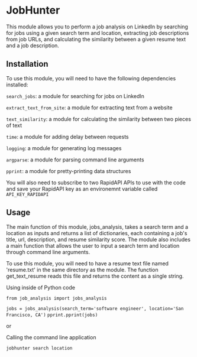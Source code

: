 # JobHunter

This module allows you to perform a job analysis on LinkedIn by searching for jobs using a given search term and location, extracting job descriptions from job URLs, and calculating the similarity between a given resume text and a job description.

## Installation
To use this module, you will need to have the following dependencies installed:

`search_jobs`: a module for searching for jobs on LinkedIn

`extract_text_from_site`: a module for extracting text from a website

`text_similarity`: a module for calculating the similarity between two pieces of text

`time`: a module for adding delay between requests

`logging`: a module for generating log messages

`argparse`: a module for parsing command line arguments

`pprint`: a module for pretty-printing data structures

You will also need to subscribe to two RapidAPI APIs to use with the code and save your RapidAPI key as an environemnt variable called `API_KEY_RAPIDAPI`

## Usage
The main function of this module, jobs_analysis, takes a search term and a location as inputs and returns a list of dictionaries, each containing a job's title, url, description, and resume similarity score. The module also includes a main function that allows the user to input a search term and location through command line arguments.

To use this module, you will need to have a resume text file named 'resume.txt' in the same directory as the module. The function get_text_resume reads this file and returns the content as a single string.

Using inside of Python code

```from job_analysis import jobs_analysis```

```jobs = jobs_analysis(search_term='software engineer', location='San Francisco, CA')```
```pprint.pprint(jobs)```

or

Calling the command line application


```jobhunter search location```

